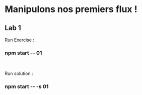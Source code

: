 <!-- .slide: class="exercice" -->

# Manipulons nos premiers flux !

## Lab 1

Run Exercise :

### npm start -- 01

<br/>

Run solution :

### npm start -- -s 01
